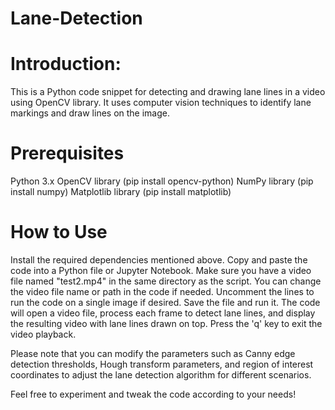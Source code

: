 # Lane-Detection

# Introduction:
This is a Python code snippet for detecting and drawing lane lines in a video using OpenCV library. It uses computer vision techniques to identify lane markings and draw lines on the image.

# Prerequisites
Python 3.x
OpenCV library (pip install opencv-python)
NumPy library (pip install numpy)
Matplotlib library (pip install matplotlib)

# How to Use
Install the required dependencies mentioned above.
Copy and paste the code into a Python file or Jupyter Notebook.
Make sure you have a video file named "test2.mp4" in the same directory as the script. You can change the video file name or path in the code if needed.
Uncomment the lines to run the code on a single image if desired.
Save the file and run it.
The code will open a video file, process each frame to detect lane lines, and display the resulting video with lane lines drawn on top. Press the 'q' key to exit the video playback.

Please note that you can modify the parameters such as Canny edge detection thresholds, Hough transform parameters, and region of interest coordinates to adjust the lane detection algorithm for different scenarios.

Feel free to experiment and tweak the code according to your needs!
